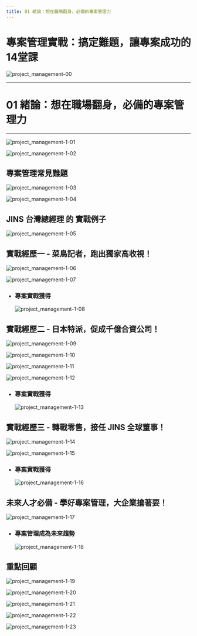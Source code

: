 ```yaml
---
title: 01 緒論：想在職場翻身，必備的專案管理力
---
```


# 專案管理實戰：搞定難題，讓專案成功的14堂課
![project_management-00](/public/docFubon/project_management/project_management-00.png)

---

# 01 緒論：想在職場翻身，必備的專案管理力
---

![project_management-1-01](/public/docFubon/project_management/project_management-1-01.png)

![project_management-1-02](/public/docFubon/project_management/project_management-1-02.png)

## 專案管理常見難題
  ![project_management-1-03](/public/docFubon/project_management/project_management-1-03.png)

  ![project_management-1-04](/public/docFubon/project_management/project_management-1-04.png)

## JINS 台灣總經理 的 實戰例子
  ![project_management-1-05](/public/docFubon/project_management/project_management-1-05.png)

## 實戰經歷一 - 菜鳥記者，跑出獨家高收視！
  ![project_management-1-06](/public/docFubon/project_management/project_management-1-06.png)

  ![project_management-1-07](/public/docFubon/project_management/project_management-1-07.png)

  - ### 專案實戰獲得
    ![project_management-1-08](/public/docFubon/project_management/project_management-1-08.png)

## 實戰經歷二 - 日本特派，促成千億合資公司！
  ![project_management-1-09](/public/docFubon/project_management/project_management-1-09.png)

  ![project_management-1-10](/public/docFubon/project_management/project_management-1-10.png)

  ![project_management-1-11](/public/docFubon/project_management/project_management-1-11.png)

  ![project_management-1-12](/public/docFubon/project_management/project_management-1-12.png)

  - ### 專案實戰獲得
    ![project_management-1-13](/public/docFubon/project_management/project_management-1-13.png)

## 實戰經歷三 - 轉戰零售，接任 JINS 全球董事！
  ![project_management-1-14](/public/docFubon/project_management/project_management-1-14.png)

  ![project_management-1-15](/public/docFubon/project_management/project_management-1-15.png)

  - ### 專案實戰獲得
    ![project_management-1-16](/public/docFubon/project_management/project_management-1-16.png)

## 未來人才必備 - 學好專案管理，大企業搶著要！
  ![project_management-1-17](/public/docFubon/project_management/project_management-1-17.png)

  - ### 專案管理成為未來趨勢
    ![project_management-1-18](/public/docFubon/project_management/project_management-1-18.png)

## 重點回顧
  ![project_management-1-19](/public/docFubon/project_management/project_management-1-19.png)

  ![project_management-1-20](/public/docFubon/project_management/project_management-1-20.png)

  ![project_management-1-21](/public/docFubon/project_management/project_management-1-21.png)

  ![project_management-1-22](/public/docFubon/project_management/project_management-1-22.png)

  ![project_management-1-23](/public/docFubon/project_management/project_management-1-23.png)
